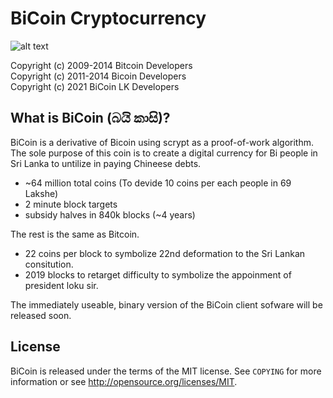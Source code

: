 BiCoin Cryptocurrency
================================

![alt text](https://raw.githubusercontent.com/tharindupr/BiCoin/main/bicoinlogo-1.webp)


Copyright (c) 2009-2014 Bitcoin Developers<br>
Copyright (c) 2011-2014 Bicoin Developers<br>
Copyright (c) 2021 BiCoin LK Developers<br>

What is BiCoin (බයි කාසි)?
----------------

BiCoin is a derivative of Bicoin using scrypt as a proof-of-work algorithm. The sole purpose of this coin is to create a digital currency for Bi people in Sri Lanka to untilize in paying Chineese debts. 

 - ~64 million total coins   (To devide 10 coins per each people in 69 Lakshe)
 - 2 minute block targets
 - subsidy halves in 840k blocks (~4 years)
 

The rest is the same as Bitcoin.
 - 22 coins per block to symbolize 22nd deformation to the Sri Lankan consitution. 
 - 2019 blocks to retarget difficulty to symbolize the appoinment of president loku sir.

The immediately useable, binary version of the BiCoin client sofware will be released soon. 

License
-------

BiCoin is released under the terms of the MIT license. See `COPYING` for more
information or see http://opensource.org/licenses/MIT.

<!-- Development process
-------------------

Developers work in their own trees, then submit pull requests when they think
their feature or bug fix is ready.

If it is a simple/trivial/non-controversial change, then one of the BiCoin
development team members simply pulls it.

If it is a *more complicated or potentially controversial* change, then the patch
submitter will be asked to start a discussion with the devs and community.

The patch will be accepted if there is broad consensus that it is a good thing.
Developers should expect to rework and resubmit patches if the code doesn't
match the project's coding conventions (see `doc/coding.txt`) or are
controversial.

The `master` branch is regularly built and tested, but is not guaranteed to be
completely stable. [Tags](https://github.com/BiCoin-project/BiCoin/tags) are created
regularly to indicate new official, stable release versions of BiCoin.

Testing
-------

Testing and code review is the bottleneck for development; we get more pull
requests than we can review and test. Please be patient and help out, and
remember this is a security-critical project where any mistake might cost people
lots of money.

### Automated Testing

Developers are strongly encouraged to write unit tests for new code, and to
submit new unit tests for old code.

Unit tests for the core code are in `src/test/`. To compile and run them:

    cd src; make -f makefile.unix test

Unit tests for the GUI code are in `src/qt/test/`. To compile and run them:

    qmake BITCOIN_QT_TEST=1 -o Makefile.test bitcoin-qt.pro
    make -f Makefile.test
    ./BiCoin-qt_test -->

